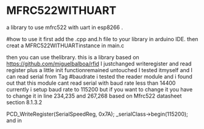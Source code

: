 # MFRC522WITHUART
a library to use mfrc522 with uart in esp8266 .

#how to use it
first add the .cpp and.h file to your library in arduino IDE. then creat a MFRC522WITHUARTinstance in main.c

then you can use thelibrary.
this is a library based on 
https://github.com/miguelbalboa/rfid
I justchanged writeregister and read register plus a little init functionremained untouched
I tested itmyself and I can read serial from Tag
#baudrate
i tested the reader module and i found out that this module cant read serial with baud rate less than 14400 
currently i setup baud rate to 115200 but if you want to change it you have to change it in line 234,235 and 267,268
based on Mfrc522 datasheet section 8.1.3.2

PCD_WriteRegister(SerialSpeedReg, 0x7A);
	_serialClass->begin(115200);
  and in 
